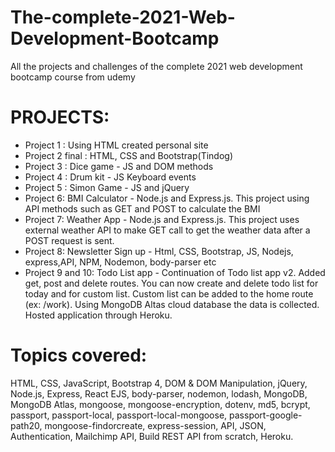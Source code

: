 # The-complete-2021-Web-Development-Bootcamp
All the projects and challenges of the complete 2021 web development bootcamp course from udemy

# PROJECTS:

* Project 1 : Using HTML created personal site
* Project 2 final : HTML, CSS and Bootstrap(Tindog)
* Project 3 : Dice game - JS and DOM methods
* Project 4 : Drum kit - JS Keyboard events 
* Project 5 : Simon Game - JS and jQuery 
* Project 6: BMI Calculator - Node.js and Express.js. This project using API methods such as GET and POST to calculate the BMI
* Project 7: Weather App - Node.js and Express.js. This project uses external weather API to make GET call to get the weather data after a POST request is sent.
* Project 8: Newsletter Sign up - Html, CSS, Bootstrap, JS, Nodejs, express,API, NPM, Nodemon, body-parser etc
* Project 9 and 10: Todo List app - Continuation of Todo list app v2. Added get, post and delete routes. You can now create and delete todo list for today and for custom list. Custom list can be added to the home route (ex: /work). Using MongoDB Altas cloud database the data is collected. Hosted application through Heroku.

# Topics covered:

HTML, CSS, JavaScript, Bootstrap 4, DOM & DOM Manipulation, jQuery, Node.js, Express, React EJS, body-parser, nodemon, lodash, MongoDB, MongoDB Atlas, mongoose, mongoose-encryption, dotenv, md5, bcrypt, passport, passport-local, passport-local-mongoose, passport-google-path20, mongoose-findorcreate, express-session, API, JSON, Authentication, Mailchimp API, Build REST API from scratch, Heroku.


